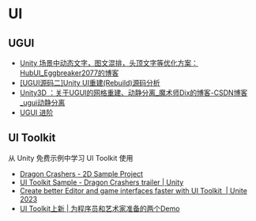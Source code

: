 # UI

## UGUI

- [Unity 场景中动态文字，图文混排，头顶文字等优化方案： HubUI_Eggbreaker2077的博客](https://blog.csdn.net/weixin_38027841/article/details/116093515)
- [[UGUI源码二]Unity UI重建(Rebuild)源码分析](https://mbd.baidu.com/ug_share/mbox/4a83aa9e65/share?product=smartapp&tk=b83b956a953e188f4c06cedbe65539d5&share_url=https%3A%2F%2Fwjrsbu.smartapps.cn%2Fpages%2Farticle%2Findex%3Fid%3D448293298%26isShared%3D1%26uid_f%3D1340694900241760256%26_swebfr%3D1%26_swebFromHost%3Dbaiduboxapp&domain=mbd.baidu.com)
- [Unity3D ：关于UGUI的网格重建、动静分离_魔术师Dix的博客-CSDN博客_ugui动静分离](https://blog.csdn.net/cyf649669121/article/details/83142903)
- [UGUI 进阶](https://zhuanlan.zhihu.com/p/157873376)

## UI Toolkit

从 Unity 免费示例中学习 UI Toolkit 使用

- [Dragon Crashers - 2D Sample Project](https://assetstore.unity.com/packages/essentials/tutorial-projects/dragon-crashers-2d-sample-project-190721)
- [UI Toolkit Sample - Dragon Crashers trailer | Unity](https://www.youtube.com/watch?v=ScafqFtqIJA&pp=ygULdWkgdG9vbGtpdCA%3D "UI Toolkit Sample - Dragon Crashers trailer | Unity")
- [Create better Editor and game interfaces faster with UI Toolkit  | Unite 2023](https://www.youtube.com/watch?v=HQ0TmO8ZA4o&pp=ygULdWkgdG9vbGtpdCA%3D "Create better Editor and game interfaces faster with UI Toolkit  | Unite 2023")
- [UI Toolkit上新 | 为程序员和艺术家准备的两个Demo](https://mp.weixin.qq.com/s/yFSh5S1r18dhHkZa-npRCg)